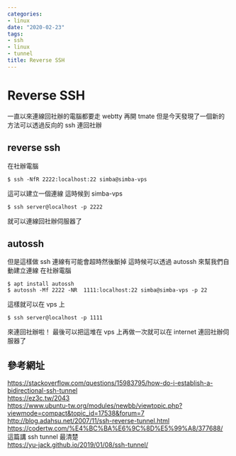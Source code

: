 ```yaml
---
categories:
- linux
date: "2020-02-23"
tags:
- ssh
- linux
- tunnel
title: Reverse SSH
---
```


# Reverse SSH

一直以來連線回社辦的電腦都要走 webtty 再開 tmate
但是今天發現了一個新的方法可以透過反向的 ssh 連回社辦

## reverse ssh

在社辦電腦

```
$ ssh -NfR 2222:localhost:22 simba@simba-vps
```

這可以建立一個連線
這時候到 simba-vps

```
$ ssh server@localhost -p 2222
```

就可以連線回社辦伺服器了

## autossh

但是這樣做 ssh 連線有可能會超時然後斷掉
這時候可以透過 autossh 來幫我們自動建立連線
在社辦電腦

```
$ apt install autossh
$ autossh -Mf 2222 -NR  1111:localhost:22 simba@simba-vps -p 22
```

這樣就可以在 vps 上

```
$ ssh server@localhost -p 1111
```

來連回社辦啦！
最後可以把這堆在 vps 上再做一次就可以在 internet 連回社辦伺服器了

## 參考網址

https://stackoverflow.com/questions/15983795/how-do-i-establish-a-bidirectional-ssh-tunnel  
https://ez3c.tw/2043  
https://www.ubuntu-tw.org/modules/newbb/viewtopic.php?viewmode=compact&topic_id=17538&forum=7  
http://blog.adahsu.net/2007/11/ssh-reverse-tunnel.html  
https://codertw.com/%E4%BC%BA%E6%9C%8D%E5%99%A8/377688/  
這篇講 ssh tunnel 最清楚  
https://yu-jack.github.io/2019/01/08/ssh-tunnel/
